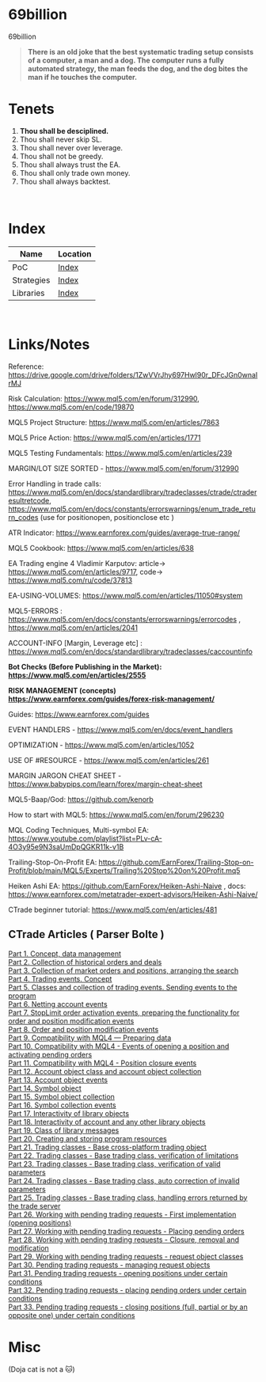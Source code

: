 # 69billion
69billion

> **There is an old joke that the best systematic trading setup consists of a computer, a man and a dog. The computer runs a fully automated strategy, the man feeds the dog, and the dog bites the man if he touches the computer.**

# Tenets
1. **Thou shall be desciplined.**
2. Thou shall never skip SL.
3. Thou shall never over leverage.
4. Thou shall not be greedy.
5. Thou shall always trust the EA. 
6. Thou shall only trade own money.
7. Thou shall always backtest.

<br>

# Index

| Name       	| Location                          	|
|------------	|-----------------------------------	|
| PoC        	| [ Index ]( /PoC/README.md )       	|
| Strategies 	| [Index](/strategies/README.md)    	|
| Libraries  	| [ Index ]( /Libraries/README.md ) 	|


<br>

# Links/Notes

Reference: https://drive.google.com/drive/folders/1ZwVVrJhy697Hwl90r_DFcJGn0wnaIrMJ

Risk Calculation: https://www.mql5.com/en/forum/312990, https://www.mql5.com/en/code/19870

MQL5 Project Structure: https://www.mql5.com/en/articles/7863

MQL5 Price Action: https://www.mql5.com/en/articles/1771

MQL5 Testing Fundamentals: https://www.mql5.com/en/articles/239

MARGIN/LOT SIZE SORTED - https://www.mql5.com/en/forum/312990

Error Handling in trade calls: https://www.mql5.com/en/docs/standardlibrary/tradeclasses/ctrade/ctraderesultretcode, https://www.mql5.com/en/docs/constants/errorswarnings/enum_trade_return_codes (use for positionopen, positionclose etc )

ATR Indicator: https://www.earnforex.com/guides/average-true-range/

MQL5 Cookbook: https://www.mql5.com/en/articles/638

EA Trading engine 4 Vladimir Karputov: article-> https://www.mql5.com/en/articles/9717, code-> https://www.mql5.com/ru/code/37813

EA-USING-VOLUMES: https://www.mql5.com/en/articles/11050#system

MQL5-ERRORS : https://www.mql5.com/en/docs/constants/errorswarnings/errorcodes , https://www.mql5.com/en/articles/2041

ACCOUNT-INFO [Margin, Leverage etc] : https://www.mql5.com/en/docs/standardlibrary/tradeclasses/caccountinfo

**Bot Checks (Before Publishing in the Market): https://www.mql5.com/en/articles/2555**

**RISK MANAGEMENT (concepts) https://www.earnforex.com/guides/forex-risk-management/**

Guides: https://www.earnforex.com/guides

EVENT HANDLERS - https://www.mql5.com/en/docs/event_handlers

OPTIMIZATION - https://www.mql5.com/en/articles/1052

USE OF #RESOURCE - https://www.mql5.com/en/articles/261

MARGIN JARGON CHEAT SHEET - https://www.babypips.com/learn/forex/margin-cheat-sheet

MQL5-Baap/God: https://github.com/kenorb 

How to start with MQL5: https://www.mql5.com/en/forum/296230

MQL Coding Techniques, Multi-symbol EA: https://www.youtube.com/playlist?list=PLv-cA-4O3y95e9N3saUmDpQGKR11k-v1B

Trailing-Stop-On-Profit EA: https://github.com/EarnForex/Trailing-Stop-on-Profit/blob/main/MQL5/Experts/Trailing%20Stop%20on%20Profit.mq5

Heiken Ashi EA: https://github.com/EarnForex/Heiken-Ashi-Naive , docs: https://www.earnforex.com/metatrader-expert-advisors/Heiken-Ashi-Naive/

CTrade beginner tutorial: https://www.mql5.com/en/articles/481


## CTrade Articles ( Parser Bolte )
<html>
<p><a href="https://www.mql5.com/en/articles/5654" target="_blank">Part 1. Concept, data management</a><br> <a href="https://www.mql5.com/en/articles/5669" target="_blank">Part 
    2. Collection of historical orders and deals</a><br> <a href="https://www.mql5.com/en/articles/5687" target="_blank">Part 3. Collection of market orders 
    and positions, arranging the search</a><br> <a href="https://www.mql5.com/en/articles/5724" target="_blank">Part 4. Trading events. Concept</a><br> 
    <a href="https://www.mql5.com/en/articles/6211" target="_blank">Part 5. Classes and collection of trading events. Sending events to the program</a><br> <a href="https://www.mql5.com/en/articles/6383" target="_blank">Part 
    6. Netting account events</a><br> <a href="https://www.mql5.com/en/articles/6482" target="_blank">Part 7. StopLimit order activation events, preparing 
    the functionality for order and position modification events</a><br> <a href="https://www.mql5.com/en/articles/6595" target="_blank">Part 8. Order and 
    position modification events</a><br> <a href="https://www.mql5.com/en/articles/6651" target="_blank">Part 9. Compatibility with MQL4 — Preparing data</a><br> 
    <a href="https://www.mql5.com/en/articles/6767" target="_blank">Part 10. Compatibility with MQL4 - Events of opening a position and activating pending 
    orders</a><br> <a href="https://www.mql5.com/en/articles/6921" target="_blank">Part 11. Compatibility with MQL4 - Position closure events</a><br> 
    <a href="https://www.mql5.com/en/articles/6952" target="_blank">Part 12. Account object class and account object collection</a><br> <a href="https://www.mql5.com/en/articles/6995" target="_blank">Part 
    13. Account object events</a><br> <a href="https://www.mql5.com/en/articles/7014" target="_blank">Part 14. Symbol object</a><br> <a href="https://www.mql5.com/en/articles/7041" target="_blank">Part 
    15. Symbol object collection</a><br> <a href="https://www.mql5.com/en/articles/7071" target="_blank">Part 16. Symbol collection events</a><br> 
    <a href="https://www.mql5.com/en/articles/7124" target="_blank">Part 17. Interactivity of library objects</a><br> <a href="https://www.mql5.com/en/articles/7149" target="_blank">Part 
    18. Interactivity of account and any other library objects</a><br> <a href="https://www.mql5.com/en/articles/7176" target="_blank">Part 19. Class of 
    library messages</a><br> <a href="https://www.mql5.com/en/articles/7195" target="_blank">Part 20. Creating and storing program resources</a><br> 
    <a href="https://www.mql5.com/en/articles/7229" target="_blank">Part 21. Trading classes - Base cross-platform trading object</a><br> <a href="https://www.mql5.com/en/articles/7258" target="_blank">Part 
    22. Trading classes - Base trading class, verification of limitations</a><br> <a href="https://www.mql5.com/en/articles/7286" target="_blank">Part 23. 
    Trading classes - Base trading class, verification of valid parameters</a><br> <a href="https://www.mql5.com/en/articles/7326" target="_blank">Part 24. 
    Trading classes - Base trading class, auto correction of invalid parameters</a><br> <a href="https://www.mql5.com/en/articles/7365" target="_blank">Part 
    25. Trading classes - Base trading class, handling errors returned by the trade server</a><br> <a href="https://www.mql5.com/en/articles/7394" target="_blank">Part 
    26. Working with pending trading requests - First implementation (opening positions)</a><br> <a href="https://www.mql5.com/en/articles/7418" target="_blank">Part 
    27. Working with pending trading requests - Placing pending orders</a><br> <a href="https://www.mql5.com/en/articles/7438" target="_blank">Part 28. 
    Working with pending trading requests - Closure, removal and modification</a><br> <a href="https://www.mql5.com/en/articles/7454" target="_blank">Part 
    29. Working with pending trading requests - request object classes</a><br> <a href="https://www.mql5.com/en/articles/7481" target="_blank">Part 30. 
    Pending trading requests - managing request objects</a><br> <a href="https://www.mql5.com/en/articles/7521" target="_blank">Part 31. Pending trading 
    requests - opening positions under certain conditions</a><br> <a href="https://www.mql5.com/en/articles/7536" target="_blank">Part 32. Pending trading 
    requests - placing pending orders under certain conditions</a><br> <a href="https://www.mql5.com/en/articles/7554" target="_blank">Part 33. Pending 
    trading requests - closing positions (full, partial or by an opposite one) under certain conditions</a><br></p>
</html>



# Misc

(Doja cat is not a 🐱)
